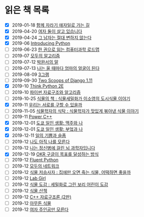 # 읽은 책 목록

- [x] 2019-01-18 [함께 자라기 애자일로 가는 길]()
- [x] 2019-04-20 [여자 둘이 살고 있습니다]() 
- [x] 2019-04-24 [그 남자는 절대 변하지 않는다]()
- [x] 2019-06 [Introducing Python](https://github.com/love-adela/python_book/tree/master/introducing_python)
- [ ] 2019-06-23 [한 권으로 읽는 컴퓨터과학 로드맵]()
- [ ] 2019-07 [모두의 알고리즘](https://github.com/love-adela/python_book/tree/master/modui_algorithm)
- [ ] 2019-07-12 [박완서의 말]()
- [ ] 2019-07-13 [나는 울 때마다 엄마의 얼굴이 된다]()
- [ ] 2019-08-09 [3그램]()
- [ ] 2019-09-30 [Two Scoops of Django 1.11]()
- [x] 2019-10 [Think Python 2E](https://github.com/love-adela/python_book/tree/master/think_python)
- [ ] 2019-10 [파이썬 자료구조와 알고리즘](https://github.com/love-adela/python_book/tree/master/python_ds_and_algorithm)
- [ ] 2019-10-25 [식물의 책 : 식물세밀화가 이소영의 도시식물 이야기]()
- [x] 2019-11 [우리는 서로를 구할 수 있을까]()
- [ ] 2019-11-05 [식물학자의 식탁 : 식물학자가 맛있게 볶아낸 식물 이야기]()
- [ ] 2019-11 [Power C++]()
- [x] 2019-12-01 [도쿄 일인 생활: 맥주와 나]()
- [x] 2019-12-01 [도쿄 일인 생활: 부엌과 나]() 
- [x] 2019-12-11 [일의 기쁨과 슬픔]()
- [ ] 2019-12 [나도 아직 나를 모른다]()
- [ ] 2019-12 [나는 정신병에 걸린 뇌 과학자입니다 ]()
- [x] 2019-12-19 [OKR 구글이 목표를 달성하는 방식](https://github.com/love-adela/book_diary/blob/master/OKR.md)
- [ ] 2019-12 [Fluent Python]()
- [ ] 2019-12 [모두의 네트워크]()
- [ ] 2019-12 [식물 저승사자 : 집에만 오면 죽는 식물, 어떡하면 좋을까]()
- [ ] 2019-12 [Lab Girl]()
- [ ] 2019-12 [식물 도감 : 세밀화로 그린 보리 어린이 도감]()
- [ ] 2019-12 [식물 산책]()
- [ ] 2019-12 [C++ 자료구조론 (2판)]()
- [ ] 2019-12 [아무튼 식물]()
- [ ] 2019-12 [여자 주인공만 모른다]()
